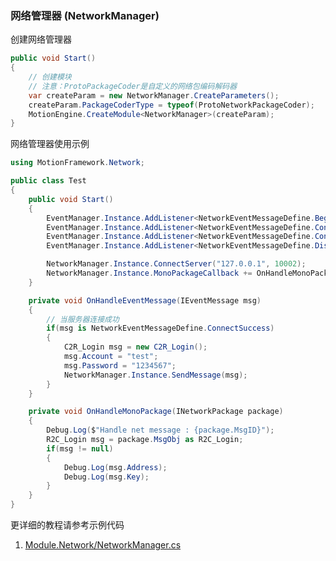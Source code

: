 ### 网络管理器 (NetworkManager)

创建网络管理器
```C#
public void Start()
{
	// 创建模块
	// 注意：ProtoPackageCoder是自定义的网络包编码解码器
	var createParam = new NetworkManager.CreateParameters();
	createParam.PackageCoderType = typeof(ProtoNetworkPackageCoder);
	MotionEngine.CreateModule<NetworkManager>(createParam);
}
```

网络管理器使用示例
```C#
using MotionFramework.Network;

public class Test
{
	public void Start()
	{
		EventManager.Instance.AddListener<NetworkEventMessageDefine.BeginConnect>(OnHandleEventMessage);
		EventManager.Instance.AddListener<NetworkEventMessageDefine.ConnectSuccess>(OnHandleEventMessage);
		EventManager.Instance.AddListener<NetworkEventMessageDefine.ConnectFail>(OnHandleEventMessage);
		EventManager.Instance.AddListener<NetworkEventMessageDefine.Disconnect>(OnHandleEventMessage);

		NetworkManager.Instance.ConnectServer("127.0.0.1", 10002);
		NetworkManager.Instance.MonoPackageCallback += OnHandleMonoPackage;
	}

	private void OnHandleEventMessage(IEventMessage msg)
	{
		// 当服务器连接成功
		if(msg is NetworkEventMessageDefine.ConnectSuccess)
		{
			C2R_Login msg = new C2R_Login();
			msg.Account = "test";
			msg.Password = "1234567";
			NetworkManager.Instance.SendMessage(msg);
		}
	}

	private void OnHandleMonoPackage(INetworkPackage package)
	{
		Debug.Log($"Handle net message : {package.MsgID}");
		R2C_Login msg = package.MsgObj as R2C_Login;
		if(msg != null)
		{
			Debug.Log(msg.Address);
			Debug.Log(msg.Key);
		}
	}
}
```

更详细的教程请参考示例代码
1. [Module.Network/NetworkManager.cs](https://github.com/gmhevinci/MotionFramework/blob/master/Assets/MotionFramework/Scripts/Runtime/Module/Module.Network/NetworkManager.cs)
